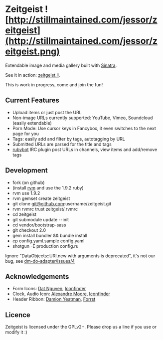 Zeitgeist ![http://stillmaintained.com/jessor/zeitgeist](http://stillmaintained.com/jessor/zeitgeist.png)
=========

Extendable image and media gallery built with [Sinatra](http://www.sinatrarb.com).

See it in action: [zeitgeist.li](http://zeitgeist.li).

This is work in progress, come and join the fun!


Current Features
----------------

* Upload items or just post the URL
* Non-image URLs currently supported: YouTube, Vimeo, Soundcloud (easily extendable)
* Porn Mode: Use cursor keys in Fancybox, it even switches to the next page for you
* Tags: easily add and filter by tags, autotagging by URL
* Submitted URLs are parsed for the title and tags
* [rubybot](http://ruby-rbot.org/) IRC plugin post URLs in channels, view items and add/remove tags


Development
-----------

* fork (on github)
* (install [rvm](http://rvm.beginrescueend.com/) and use the 1.9.2 ruby)
* rvm use 1.9.2
* rvm gemset create zeitgeist
* git clone git@github.com:username/zeitgeist.git
* rvm rvmrc trust zeitgeist/.rvmrc
* cd zeitgeist
* git submodule update --init
* cd vendor/bootstrap-sass
* git checkout 2.0
* gem install bundler && bundle install
* cp config.yaml.sample config.yaml
* shotgun -E production config.ru

Ignore "DataObjects::URI.new with arguments is deprecated", it's not our bug, see [dm-do-adapter/issues/4](https://github.com/datamapper/dm-do-adapter/issues/4)


Acknowledgements
----------------

* Form Icons: [Dat Nguyen](http://splashyfish.com/), [Iconfinder](http://www.iconfinder.com/search/?q=iconset%3AsplashyIcons)
* Clock, Audio Icon: [Alexandre Moore](http://sa-ki.deviantart.com/), [Iconfinder](http://www.iconfinder.com/search/?q=iconset%3Anuove)
* Header Ribbon: [Damion Yeatman](http://twitter.com/#!/DamYeatman), [Forrst](http://forrst.com/posts/CSS3_Ribbon-DcL)


Licence
-------

Zeitgeist is licensed under the GPLv2+. Please drop us a line if you use or modify it :)
